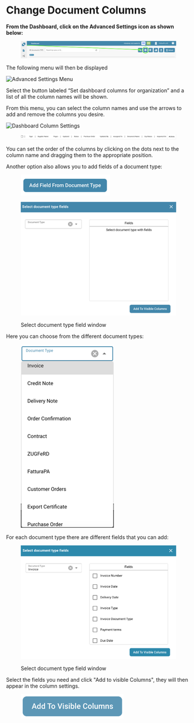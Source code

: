 # Change Document Columns

**From the Dashboard, click on the Advanced Settings icon as shown below:**

<figure><img src="../../.gitbook/assets/change-document-colums1.png" alt=""><figcaption></figcaption></figure>

The following menu will then be displayed

![Advanced Settings Menu](https://lh7-us.googleusercontent.com/wWt5QbmwZf44enmOoLcofh6SvyYPiHTav9OiEog\_m2xtnty6X73pFlhfdM9aglx89\_pfbiACZx5BejagV-wAKwlDTuGoGNu5jgbcZ5djrZ\_h1IgGp-8uaq8UHY-umjrs96hb4FZOzHFzdLasg2F\_ftw)

Select the button labeled “Set dashboard columns for organization” and a list of all the column names will be shown.

From this menu, you can select the column names and use the arrows to add and remove the columns you desire.

![Dashboard Column Settings](https://lh7-us.googleusercontent.com/cXnnrIR-y4TRDnRE9irGvvjnmkN-HSGEQTh7FiwsjRHzXF7FNjd-\_gLO-m55fLlv6lVjk-VvThgdW5JWgqIVZSm5tfk3hC7xrj68uRE5OgIPMtYIrpxOhhYzk4OMibyDBqvHQ0VZaDAysZohlH8dxm8)

<div data-full-width="true">

<figure><img src="../../.gitbook/assets/image (50) (1).png" alt=""><figcaption></figcaption></figure>

</div>

You can set the order of the columns by clicking on the dots next to the column name and dragging them to the appropriate position.

Another option also allows you to add fields of a document type:

<figure><img src="../../.gitbook/assets/image (51) (1).png" alt="" width="243"><figcaption></figcaption></figure>

<figure><img src="../../.gitbook/assets/image (52).png" alt="" width="563"><figcaption><p>Select document type field window</p></figcaption></figure>

Here you can choose from the different document types:

<figure><img src="../../.gitbook/assets/image (53).png" alt="" width="254"><figcaption></figcaption></figure>

For each document type there are different fields that you can add:

<figure><img src="../../.gitbook/assets/image (54).png" alt="" width="518"><figcaption><p>Select document type field window</p></figcaption></figure>

Select the fields you need and click "Add to visible Columns", they will then appear in the column settings.

<figure><img src="../../.gitbook/assets/image (55).png" alt="" width="281"><figcaption></figcaption></figure>
